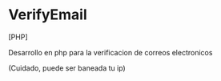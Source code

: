 # VerifyEmail

[PHP]

Desarrollo en php para la verificacion de correos electronicos

(Cuidado, puede ser baneada tu ip)

